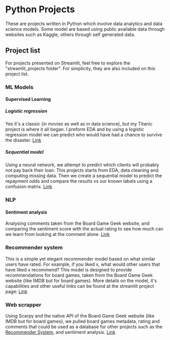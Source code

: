 # Python Projects

These are projects written in Python which involve data analytics and data science models. 
Some model are based using public available data through websites such as Kaggle, others through self generated data.

## Project list

For projects presented on Streamlit, feel free to explore the "streamlit_projects folder".
For simplicity, they are also included on this project list.

### ML Models

#### Supervised Learning

##### Logistic regression

Yes it's a classic (in movies as well as in data science), but my Titanic project
is where it all began. I preform EDA and by using a logistic regression model
we can predict who would have had a chance to survive the disaster. [Link](https://github.com/idanariav/Idans_portfolio/blob/main/Python/ML_models/Logistic%20Regression%20Model%20-%20Titanic.ipynb)

##### Sequential model

Using a neural network, we attempt to predict which clients will probably not pay back their loan.
This projects starts from EDA, data cleaning and computing missing data. Then we create a sequential model to predict the repayment odds and compare the results vs our known labels
using a confusion matrix. [Link](https://github.com/idanariav/Idans_portfolio/blob/main/Python/ML_models/Sequential%20Model%20-%20Loan%20Repayablity%20Prediction.ipynb)

### NLP

#### Sentiment analysis
Analysing comments taken from the Board Game Geek website, and comparing the sentiment score
with the actual rating to see how much can we learn from looking at the comment alone.
[Link](https://www.kaggle.com/code/idanariav/bgg-sentiment-analysis)

### Recommender system
This is a simple yet elegant recommender model based on what similar users have rated.
For example, if you liked x, what would other users that have liked x recommend?
This model is designed to provide recommendations for board games, taken from the Board Game Geek website (like IMDB but for board games).
More details on the model, it's capabilities and other useful links can be found at the streamlit project page: [Link](https://bgg-recommender.streamlit.app)

### Web scrapper

Using Scarpy and the native API of the Board Game Geek website (like IMDB but for board games),
we pulled board games metadata, rating and comments that could be used as a database for other projects
such as the [Recommender System](https://bgg-recommender.streamlit.app), and sentiment analysis.
[Link](https://github.com/idanariav/Idans_portfolio/blob/main/Python/bgg_scrapper/bgg_scrapper.py)



